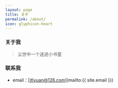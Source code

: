 ```yaml
---
layout: page
title: 关于
permalink: /about/
icon: glyphicon-heart
---
```


### 关于我

> 尘世中一个迷途小书童


### 联系我

* email：[jtlyuan@126.com](mailto:{{ site.email }})